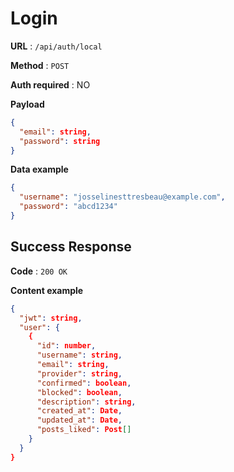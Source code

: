 # Login

**URL** : `/api/auth/local`

**Method** : `POST`

**Auth required** : NO

**Payload**

```json
{
  "email": string,
  "password": string
}
```

**Data example**

```json
{
  "username": "josselinesttresbeau@example.com",
  "password": "abcd1234"
}
```

## Success Response

**Code** : `200 OK`

**Content example**

```json
{
  "jwt": string,
  "user": {
    {
      "id": number,
      "username": string,
      "email": string,
      "provider": string,
      "confirmed": boolean,
      "blocked": boolean,
      "description": string,
      "created_at": Date,
      "updated_at": Date,
      "posts_liked": Post[]
    }
  }
}
```
